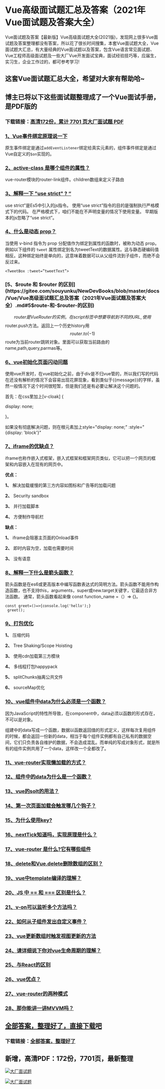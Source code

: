 # Vue高级面试题汇总及答案（2021年Vue面试题及答案大全）

Vue面试题及答案【最新版】Vue高级面试题大全(2021版)，发现网上很多Vue面试题及答案整理都没有答案，所以花了很长时间搜集，本套Vue面试题大全，Vue面试题大汇总，有大量经典的Vue面试题以及答案，包含Vue语言常见面试题、Vue工程师高级面试题及一些大厂Vue开发面试宝典，面试经验技巧等，应届生，实习生，企业工作过的，都可参考学习!

## 这套Vue面试题汇总大全，希望对大家有帮助哈~ 

## 博主已将以下这些面试题整理成了一个Vue面试手册，是PDF版的

### 下载链接：[高清172份，累计 7701 页大厂面试题  PDF](https://github.com/javatechnorth/javanorth-itbooks/blob/master/docs/index.md)


### [1、Vue事件绑定原理说一下](https://gitee.com/souyunku/NewDevBooks/blob/master/docs/Vue/Vue高级面试题汇总及答案（2021年Vue面试题及答案大全）.md#1vue事件绑定原理说一下)  


原生事件绑定是通过`addEventListener`绑定给真实元素的，组件事件绑定是通过Vue自定义的`$on`实现的。


### [2、active-class 是哪个组件的属性？](https://gitee.com/souyunku/NewDevBooks/blob/master/docs/Vue/Vue高级面试题汇总及答案（2021年Vue面试题及答案大全）.md#2active-class-是哪个组件的属性)  


vue-router模块的router-link组件。children数组来定义子路由


### [3、解释一下 "use strict" ? “](https://gitee.com/souyunku/NewDevBooks/blob/master/docs/Vue/Vue高级面试题汇总及答案（2021年Vue面试题及答案大全）.md#3解释一下-"use-strict"--“)  


use strict”是Es5中引入的js指令。 使用“use strict”指令的目的是强制执行严格模式下的代码。 在严格模式下，咱们不能在不声明变量的情况下使用变量。 早期版本的js忽略了“use strict”。


### [4、什么是动态 prop？](https://gitee.com/souyunku/NewDevBooks/blob/master/docs/Vue/Vue高级面试题汇总及答案（2021年Vue面试题及答案大全）.md#4什么是动态-prop)  


当使用 v-bind 指令为 prop 分配值作为绑定到属性的函数时，被称为动态 prop。例如以下组件的 `tweet` 属性绑定到名为tweetText的数据属性。这与静态硬编码值相反。这种绑定始终是单向的，这意味着数据可以从父组件流到子组件，而绝不会反过来。

```
<TweetBox :tweet=”tweetText”>
```


### [5、$route 和 $router 的区别](https://gitee.com/souyunku/NewDevBooks/blob/master/docs/Vue/Vue高级面试题汇总及答案（2021年Vue面试题及答案大全）.md#5$route-和-$router-的区别)  


$$router是VueRouter的实例，在script标签中想要导航到不同的URL,使用$$router.push方法。返回上一个历史history用$$router.to(-1)
$$route为当前router跳转对象。里面可以获取当前路由的name,path,query,parmas等。


### [6、vue初始化页面闪动问题](https://gitee.com/souyunku/NewDevBooks/blob/master/docs/Vue/Vue高级面试题汇总及答案（2021年Vue面试题及答案大全）.md#6vue初始化页面闪动问题)  


使用vue开发时，在vue初始化之前，由于div是不归vue管的，所以我们写的代码在还没有解析的情况下会容易出现花屏现象，看到类似于{{message}}的字样，虽然一般情况下这个时间很短暂，但是我们还是有必要让解决这个问题的。

首先：在css里加上[v-cloak] {

display: none;

}。

如果没有彻底解决问题，则在根元素加上style="display: none;" :style="{display: 'block'}"


### [7、iframe的优缺点？](https://gitee.com/souyunku/NewDevBooks/blob/master/docs/Vue/Vue高级面试题汇总及答案（2021年Vue面试题及答案大全）.md#7iframe的优缺点)  


iframe也称作嵌入式框架，嵌入式框架和框架网页类似，它可以把一个网页的框架和内容嵌入在现有的网页中。

**优点：**

**1、** 解决加载缓慢的第三方内容如图标和广告等的加载问题

**2、** Security sandbox

**3、** 并行加载脚本

**4、** 方便制作导航栏

**缺点：**

**1、** iframe会阻塞主页面的Onload事件

**2、** 即时内容为空，加载也需要时间

**3、** 没有语意


### [8、解释一下什么是箭头函数？](https://gitee.com/souyunku/NewDevBooks/blob/master/docs/Vue/Vue高级面试题汇总及答案（2021年Vue面试题及答案大全）.md#8解释一下什么是箭头函数)  


箭头函数是在es6或更高版本中编写函数表达式的简明方法。箭头函数不能用作构造函数，也不支持this，arguments，super或new.target关键字，它最适合非方法函数。 通常，箭头函数看起来像 const function_name =（）=> {}。

```
const greet=()=>{console.log('hello');}
 greet();
```


### [9、打包优化](https://gitee.com/souyunku/NewDevBooks/blob/master/docs/Vue/Vue高级面试题汇总及答案（2021年Vue面试题及答案大全）.md#9打包优化)  


**1、** 压缩代码

**2、** Tree Shaking/Scope Hoisting

**3、** 使用cdn加载第三方模块

**4、** 多线程打包happypack

**5、** splitChunks抽离公共文件

**6、** sourceMap优化


### [10、vue组件中data为什么必须是一个函数？](https://gitee.com/souyunku/NewDevBooks/blob/master/docs/Vue/Vue高级面试题汇总及答案（2021年Vue面试题及答案大全）.md#10vue组件中data为什么必须是一个函数)  


因为JavaScript的特性所导致，在component中，data必须以函数的形式存在，不可以是对象。

组建中的data写成一个函数，数据以函数返回值的形式定义，这样每次复用组件的时候，都会返回一份新的data，相当于每个组件实例都有自己私有的数据空间，它们只负责各自维护的数据，不会造成混乱。而单纯的写成对象形式，就是所有的组件实例共用了一个data，这样改一个全都改了。


### [11、vue-router实现懒加载的方式？](https://gitee.com/souyunku/NewDevBooks/blob/master/docs/Vue/Vue高级面试题汇总及答案（2021年Vue面试题及答案大全）.md#11vue-router实现懒加载的方式)  

### [12、组件中的data为什么是一个函数？](https://gitee.com/souyunku/NewDevBooks/blob/master/docs/Vue/Vue高级面试题汇总及答案（2021年Vue面试题及答案大全）.md#12组件中的data为什么是一个函数)  

### [13、vue的solt的用法？](https://gitee.com/souyunku/NewDevBooks/blob/master/docs/Vue/Vue高级面试题汇总及答案（2021年Vue面试题及答案大全）.md#13vue的solt的用法)  

### [14、第一次页面加载会触发哪几个钩子？](https://gitee.com/souyunku/NewDevBooks/blob/master/docs/Vue/Vue高级面试题汇总及答案（2021年Vue面试题及答案大全）.md#14第一次页面加载会触发哪几个钩子)  

### [15、为什么使用key?](https://gitee.com/souyunku/NewDevBooks/blob/master/docs/Vue/Vue高级面试题汇总及答案（2021年Vue面试题及答案大全）.md#15为什么使用key)  

### [16、nextTick知道吗，实现原理是什么？](https://gitee.com/souyunku/NewDevBooks/blob/master/docs/Vue/Vue高级面试题汇总及答案（2021年Vue面试题及答案大全）.md#16nexttick知道吗实现原理是什么)  

### [17、vue-router 是什么?它有哪些组件](https://gitee.com/souyunku/NewDevBooks/blob/master/docs/Vue/Vue高级面试题汇总及答案（2021年Vue面试题及答案大全）.md#17vue-router-是什么它有哪些组件)  

### [18、delete和Vue.delete删除数组的区别？](https://gitee.com/souyunku/NewDevBooks/blob/master/docs/Vue/Vue高级面试题汇总及答案（2021年Vue面试题及答案大全）.md#18delete和vuedelete删除数组的区别)  

### [19、vue中template编译的理解？](https://gitee.com/souyunku/NewDevBooks/blob/master/docs/Vue/Vue高级面试题汇总及答案（2021年Vue面试题及答案大全）.md#19vue中template编译的理解)  

### [20、JS 中 == 和 === 区别是什么？](https://gitee.com/souyunku/NewDevBooks/blob/master/docs/Vue/Vue高级面试题汇总及答案（2021年Vue面试题及答案大全）.md#20js-中--和-=-区别是什么)  

### [21、v-on可以监听多个方法吗？](https://gitee.com/souyunku/NewDevBooks/blob/master/docs/Vue/Vue高级面试题汇总及答案（2021年Vue面试题及答案大全）.md#21v-on可以监听多个方法吗)  

### [22、如何从子组件发出自定义事件？](https://gitee.com/souyunku/NewDevBooks/blob/master/docs/Vue/Vue高级面试题汇总及答案（2021年Vue面试题及答案大全）.md#22如何从子组件发出自定义事件)  

### [23、vue更新数组时触发视图更新的方法](https://gitee.com/souyunku/NewDevBooks/blob/master/docs/Vue/Vue高级面试题汇总及答案（2021年Vue面试题及答案大全）.md#23vue更新数组时触发视图更新的方法)  

### [24、请详细说下你对vue生命周期的理解？](https://gitee.com/souyunku/NewDevBooks/blob/master/docs/Vue/Vue高级面试题汇总及答案（2021年Vue面试题及答案大全）.md#24请详细说下你对vue生命周期的理解)  

### [25、与React的区别](https://gitee.com/souyunku/NewDevBooks/blob/master/docs/Vue/Vue高级面试题汇总及答案（2021年Vue面试题及答案大全）.md#25与react的区别)  

### [26、vue优点？](https://gitee.com/souyunku/NewDevBooks/blob/master/docs/Vue/Vue高级面试题汇总及答案（2021年Vue面试题及答案大全）.md#26vue优点)  

### [27、vue-router的两种模式](https://gitee.com/souyunku/NewDevBooks/blob/master/docs/Vue/Vue高级面试题汇总及答案（2021年Vue面试题及答案大全）.md#27vue-router的两种模式)  

### [28、那你能讲一讲MVVM吗？](https://gitee.com/souyunku/NewDevBooks/blob/master/docs/Vue/Vue高级面试题汇总及答案（2021年Vue面试题及答案大全）.md#28那你能讲一讲mvvm吗)  





## [全部答案，整理好了，直接下载吧](https://gitee.com/souyunku/DevBooks/blob/master/docs/daan.md)

### 下载链接：[全部答案，整理好了](https://gitee.com/souyunku/NewDevBooks/blob/master/docs/daan.md)




## 新增，高清PDF：172份，7701页，最新整理

[![大厂面试题](https://www.souyunku.com/wp-content/uploads/weixin/mst.png "架构师专栏")](https://github.com/javatechnorth/javanorth-itbooks/blob/master/image/面试题.png "架构师专栏")

[![大厂面试题](https://github.com/javatechnorth/javanorth-itbooks/blob/master/image/面试题.png "架构师专栏")](https://github.com/javatechnorth/javanorth-itbooks/blob/master/image/面试题.png "架构师专栏")
